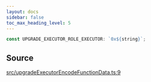 ```yaml
---
layout: docs
sidebar: false
toc_max_heading_level: 5
---
```


```ts
const UPGRADE_EXECUTOR_ROLE_EXECUTOR: `0x${string}`;
```

## Source

[src/upgradeExecutorEncodeFunctionData.ts:9](https://github.com/OffchainLabs/arbitrum-orbit-sdk/blob/9d5595a042e42f7d6b9af10a84816c98ea30f330/src/upgradeExecutorEncodeFunctionData.ts#L9)
